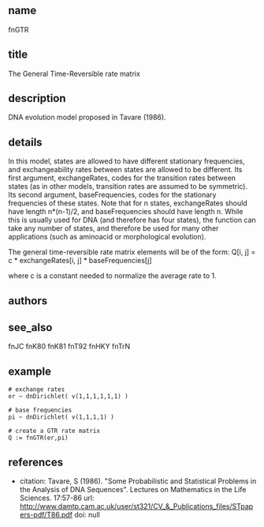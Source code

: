 ## name
fnGTR

## title
The General Time-Reversible rate matrix

## description
DNA evolution model proposed in Tavare (1986).

## details
In this model, states are allowed to have different stationary frequencies, and exchangeability rates between states are allowed to be different. Its first argument, exchangeRates, codes for the transition rates between states (as in other models, transition rates are assumed to be symmetric). Its second argument, baseFrequencies, codes for the stationary frequencies of these states. Note that for n states, exchangeRates should have length n*(n-1)/2, and baseFrequencies should have length n. While this is usually used for DNA (and therefore has four states), the function can take any number of states, and therefore be used for many other applications (such as aminoacid or morphological evolution).

The general time-reversible rate matrix elements will be of the form:
     Q[i, j] = c * exchangeRates[i, j] * baseFrequencies[j]

where c is a constant needed to normalize the average rate to 1.

## authors
## see_also
fnJC
fnK80
fnK81
fnT92
fnHKY
fnTrN

## example
    # exchange rates
    er ~ dnDirichlet( v(1,1,1,1,1,1) )

    # base frequencies
    pi ~ dnDirichlet( v(1,1,1,1) )
        
    # create a GTR rate matrix
    Q := fnGTR(er,pi)

## references
- citation: Tavare, S (1986). "Some Probabilistic and Statistical Problems in the Analysis of DNA Sequences".  Lectures on Mathematics in the Life Sciences. 17:57-86
  url: http://www.damtp.cam.ac.uk/user/st321/CV_&_Publications_files/STpapers-pdf/T86.pdf
  doi: null
